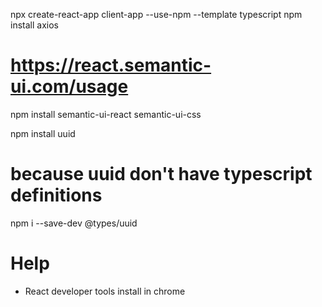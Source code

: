 npx create-react-app client-app --use-npm --template typescript
npm install axios
# https://react.semantic-ui.com/usage
npm install semantic-ui-react semantic-ui-css

npm install uuid
# because uuid don't have typescript definitions
npm i --save-dev @types/uuid


# Help
- React developer tools install in chrome
